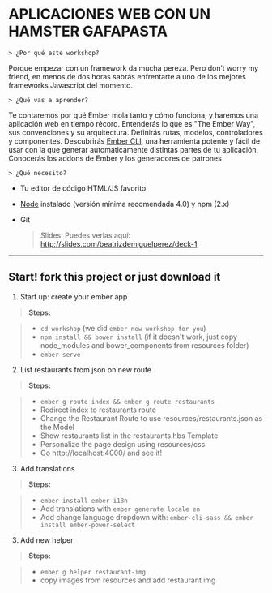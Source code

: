 APLICACIONES WEB CON UN HAMSTER GAFAPASTA
===================

	> ¿Por qué este workshop?
Porque empezar con un framework da mucha pereza. Pero don’t worry my friend, en menos de dos horas sabrás enfrentarte a uno de los mejores frameworks Javascript del momento.

	> ¿Qué vas a aprender?
Te contaremos por qué Ember mola tanto y cómo funciona, y haremos una aplicación web en tiempo récord.
Entenderás lo que es "The Ember Way", sus convenciones y su arquitectura. Definirás rutas, modelos, controladores y componentes.
Descubrirás [Ember CLI](https://ember-cli.com), una herramienta potente y fácil de usar con la que generar automáticamente distintas partes de tu aplicación.
Conocerás los addons de Ember y los generadores de patrones

	> ¿Qué necesito?
- Tu editor de código HTML/JS favorito
- [Node](https://nodejs.org) instalado (versión mínima recomendada 4.0) y npm (2.x)
- Git

	>  Slides:
Puedes verlas aquí: http://slides.com/beatrizdemiguelperez/deck-1


----------


Start! fork this project or just download it
-------------

1. Start up: create your ember app

> **Steps:**

> - `cd workshop` (we did `ember new workshop for you`)
> -  `npm install && bower install` (if it doesn't work, just copy node_modules and bower_components from resources folder)
> - `ember serve`

2. List restaurants from json on new route


> **Steps:**

> - `ember g route index && ember g route restaurants`
> - Redirect index to restaurants route
> - Change the Restaurant Route to use  resources/restaurants.json as the Model
> - Show restaurants list in the restaurants.hbs Template
> - Personalize the page design using resources/css
> - Go http://localhost:4000/ and see it!

3. Add translations


> **Steps:**

> - `ember install ember-i18n`
> - Add translations with `ember generate locale en`
> - Add change language dropdown with: `ember-cli-sass && ember install ember-power-select`

3. Add new helper


> **Steps:**

> - `ember g helper restaurant-img`
> - copy images from resources and add restaurant img
